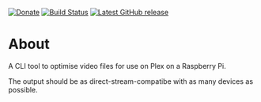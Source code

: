 [![Donate](https://img.shields.io/badge/-%E2%99%A5%20Donate-%23ff69b4)](https://hmlendea.go.ro/fund.html) [![Build Status](https://github.com/hmlendea/plex-video-optimiser/actions/workflows/bash.yml/badge.svg)](https://github.com/hmlendea/plex-video-optimiser/actions/workflows/bash.yml)
 [![Latest GitHub release](https://img.shields.io/github/v/release/hmlendea/plex-video-optimiser)](https://github.com/hmlendea/plex-video-optimiser/releases/latest)

# About

A CLI tool to optimise video files for use on Plex on a Raspberry Pi.

The output should be as direct-stream-compatibe with as many devices as possible.
